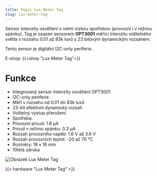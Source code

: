 ```yaml
---
title: Popis Lux Meter Tag
slug: lux-meter-tag
---
```


Sensor intenzity osvětlení s velmi nízkou spotřebou (provozní i v režimu spánku). Tag je osazen sensorem **OPT3001** měřící intenzitu viditelného světla v rozsahu 0.01 až 83k luxů s 23 bitovým dynamickým rozsahem. 

Tento sensor je digitální I2C-only periferie. 

E-shop: {{<shop "Lux Meter Tag">}}


# Funkce

  * Integrovaný sensor intenzity osvětlení OPT3001
  * I2C-only periferie
  * Měří v rozsahu od 0.01 do 83k luxů
  * 23-bit efektivní dynamický rozsah
  * Volitelný výstup přerušení
  * Spotřeba:
  * Provozní proud: 1.8 µA
  * Proud v režimu spánku: 0.3 µA
  * Rozsah provozního napětí: 1.6 V až 3.6 V
  * Rozsah provozních teplot: -20 až 70 °C
  * Rozměry: 16 x 16 mm
  * 10letá záruka
  
  ![Obrázek Lux Meter Tag](lux-meter-tag.png)

{{< hardware "Lux Meter Tag" >}}
